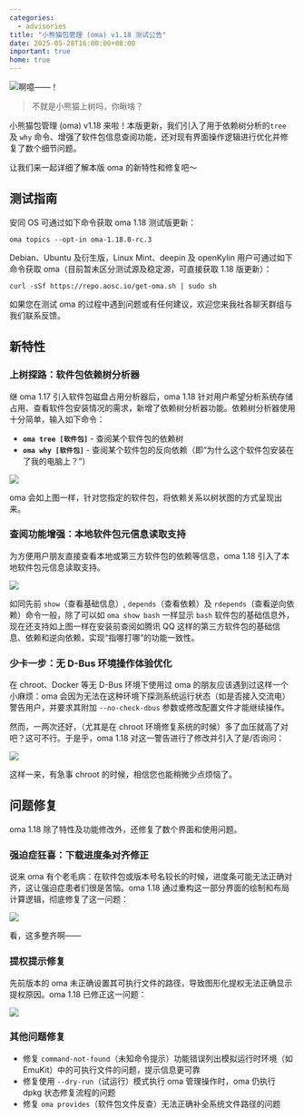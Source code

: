 ```yaml
---
categories:
  - advisories
title: "小熊猫包管理 (oma) v1.18 测试公告"
date: 2025-05-28T16:00:00+08:00
important: true
home: true
---
```


![啊噫——！](/assets/news/oma-1.18.webp)
> 不就是小熊猫上树吗，你瞅啥？

小熊猫包管理 (oma) v1.18 来啦！本版更新，我们引入了用于依赖树分析的`tree` 及 `why` 命令、增强了软件包信息查阅功能，还对现有界面操作逻辑进行优化并修复了数个细节问题。

让我们来一起详细了解本版 oma 的新特性和修复吧～

测试指南
---

安同 OS 可通过如下命令获取 oma 1.18 测试版更新：

```
oma topics --opt-in oma-1.18.0-rc.3
```

Debian、Ubuntu 及衍生版，Linux Mint、deepin 及 openKylin 用户可通过如下命令获取 oma（目前暂未区分测试源及稳定源，可直接获取 1.18 版更新）：

```
curl -sSf https://repo.aosc.io/get-oma.sh | sudo sh
```

如果您在测试 oma 的过程中遇到问题或有任何建议，欢迎您来我社各聊天群组与我们联系反馈。

新特性
---

### 上树探路：软件包依赖树分析器

继 oma 1.17 引入软件包磁盘占用分析器后，oma 1.18 针对用户希望分析系统存储占用、查看软件包安装情况的需求，新增了依赖树分析器功能。依赖树分析器使用十分简单，输入如下命令：

- **`oma tree [软件包]`** - 查阅某个软件包的依赖树
- **`oma why [软件包]`** - 查阅某个软件包的反向依赖（即“为什么这个软件包安装在了我的电脑上？”）

![](/assets/news/oma-1.18-why.webp)

oma 会如上图一样，针对您指定的软件包，将依赖关系以树状图的方式呈现出来。

### 查阅功能增强：本地软件包元信息读取支持

为方便用户朋友直接查看本地或第三方软件包的依赖等信息，oma 1.18 引入了本地软件包元信息读取支持。

![](/assets/news/oma-1.18-show-local.webp)

如同先前 `show`（查看基础信息）, `depends`（查看依赖）及 `rdepends`（查看逆向依赖）命令一般，除了可以如 `oma show bash` 一样显示 `bash` 软件包的基础信息外，现在还支持如上图一样在安装前查阅如腾讯 QQ 这样的第三方软件包的基础信息、依赖和逆向依赖，实现“指哪打哪”的功能一致性。

### 少卡一步：无 D-Bus 环境操作体验优化

在 chroot、Docker 等无 D-Bus 环境下使用过 oma 的朋友应该遇到过这样一个小麻烦：oma 会因为无法在这种环境下探测系统运行状态（如是否接入交流电）警告用户，并要求其附加 `--no-check-dbus` 参数或修改配置文件才能继续操作。

然而，一两次还好，（尤其是在 chroot 环境修复系统的时候）多了血压就高了对吧？这可不行。于是乎，oma 1.18 对这一警告进行了修改并引入了是/否询问：

![](/assets/news/oma-1.18-dbus-prompt.webp)

这样一来，有急事 chroot 的时候，相信您也能稍微少点烦恼了。

问题修复
---

oma 1.18 除了特性及功能修改外，还修复了数个界面和使用问题。

### 强迫症狂喜：下载进度条对齐修正

说来 oma 有个老毛病：在软件包或版本号名较长的时候，进度条可能无法正确对齐，这让强迫症患者们很是苦恼。oma 1.18 通过重构这一部分界面的绘制和布局计算逻辑，彻底修复了这一问题：

![](/assets/news/oma-1.18-alignment.webp)

看，这多整齐啊——

### 提权提示修复

先前版本的 oma 未正确设置其可执行文件的路径，导致图形化提权无法正确显示提权原因。oma 1.18 已修正这一问题：

![](/assets/news/oma-1.18-polkit.webp)

### 其他问题修复

- 修复 `command-not-found`（未知命令提示）功能错误列出模拟运行时环境（如 EmuKit）中的可执行文件的问题，提示信息更可靠
- 修复使用 `--dry-run`（试运行）模式执行 oma 管理操作时，oma 仍执行 dpkg 状态修复流程的问题
- 修复 `oma provides`（软件包文件反查）无法正确补全系统文件路径的问题